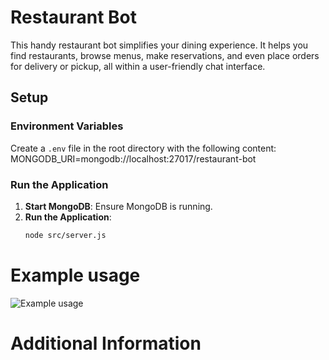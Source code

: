 # Restaurant Bot

This handy restaurant bot simplifies your dining experience. It helps you find restaurants, browse menus, make reservations, and even place orders for delivery or pickup, all within a user-friendly chat interface.

## Setup

### Environment Variables

Create a `.env` file in the root directory with the following content:
MONGODB_URI=mongodb://localhost:27017/restaurant-bot


### Run the Application

1. **Start MongoDB**: Ensure MongoDB is running.
2. **Run the Application**:
   ```bash
   node src/server.js

# Example usage

![Example usage](src/example.png)

# Additional Information


